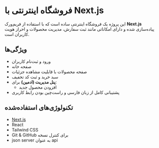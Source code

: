 # فروشگاه اینترنتی با Next.js

این پروژه یک فروشگاه اینترنتی ساده است که با استفاده از فریم‌ورک **Next.js** پیاده‌سازی شده و دارای امکاناتی مانند ثبت سفارش، مدیریت محصولات و احراز هویت کاربران است.

## ویژگی‌ها

- ورود و ثبت‌نام کاربران
- صفحه خانه
- صفحه محصولات با قابلیت مشاهده جزئیات
- سبد خرید و ثبت کد تخفیف
- **پنل مدیریت (ادمین)** برای:
  - افزودن محصول جدید
- پشتیبانی کامل از زبان فارسی و راست‌چین بودن رابط کاربری

## تکنولوژی‌های استفاده‌شده

- [Next.js](https://nextjs.org/)
- React
- Tailwind CSS 
- Git & GitHub برای کنترل نسخه
- json server به عنوان api 

